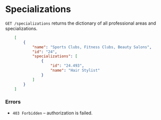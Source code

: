 # Specializations

`GET /specializations` returns the dictionary of all professional areas and
specializations.

```json
    [
        {
            "name": "Sports Clubs, Fitness Clubs, Beauty Salons",
            "id": "24",
            "specializations": [
                {
                    "id": "24.493",
                    "name": "Hair Stylist"
                }
            ]
        }
    ]
```

### Errors

* `403 Forbidden` – authorization is failed.
